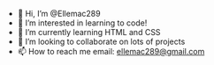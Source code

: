 - 👋 Hi, I’m @Ellemac289
- 👀 I’m interested in learning to code!
- 🌱 I’m currently learning HTML and CSS
- 💞️ I’m looking to collaborate on lots of projects
- 📫 How to reach me email: ellemac289@gmail.com

<!---
Ellemac289/Ellemac289 is a ✨ special ✨ repository because its `README.md` (this file) appears on your GitHub profile.
You can click the Preview link to take a look at your changes.
--->
